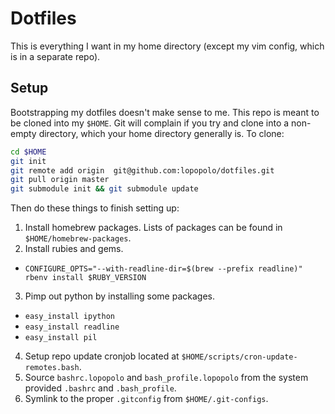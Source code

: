 Dotfiles
========

This is everything I want in my home directory (except my vim config, which
is in a separate repo).

Setup
-----
Bootstrapping my dotfiles doesn't make sense to me. This repo is meant to be cloned
into my `$HOME`. Git will complain if you try and clone into a non-empty directory,
which your home directory generally is. To clone:

```bash
cd $HOME
git init
git remote add origin  git@github.com:lopopolo/dotfiles.git
git pull origin master
git submodule init && git submodule update
```

Then do these things to finish setting up:

1.  Install homebrew packages. Lists of packages can be found in `$HOME/homebrew-packages`.
2.  Install rubies and gems.
  * `CONFIGURE_OPTS="--with-readline-dir=$(brew --prefix readline)" rbenv install $RUBY_VERSION`
3.  Pimp out python by installing some packages.
  *  `easy_install ipython`
  *  `easy_install readline`
  *  `easy_install pil`
4. Setup repo update cronjob located at `$HOME/scripts/cron-update-remotes.bash`.
5. Source `bashrc.lopopolo` and `bash_profile.lopopolo` from the system provided `.bashrc`
   and `.bash_profile`.
6. Symlink to the proper `.gitconfig` from `$HOME/.git-configs`.

